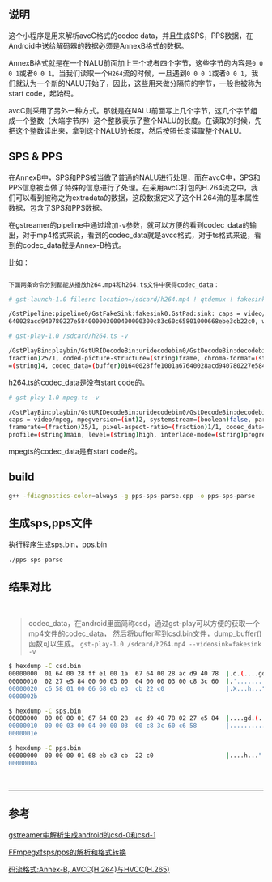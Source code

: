 ## 说明

这个小程序是用来解析avcC格式的codec data，并且生成SPS，PPS数据，在Android中送给解码器的数据必须是AnnexB格式的数据。

AnnexB格式就是在一个NALU前面加上三个或者四个字节，这些字节的内容是`0 0 0 1`或者`0 0 1`。当我们读取一个`H264`流的时候，一旦遇到`0 0 0 1`或者`0 0 1`，我们就认为一个新的NALU开始了，因此，这些用来做分隔符的字节，一般也被称为start code，起始码。

avcC则采用了另外一种方式。那就是在NALU前面写上几个字节，这几个字节组成一个整数（大端字节序）这个整数表示了整个NALU的长度。在读取的时候，先把这个整数读出来，拿到这个NALU的长度，然后按照长度读取整个NALU。

## SPS & PPS

在AnnexB中，SPS和PPS被当做了普通的NALU进行处理，而在avcC中，SPS和PPS信息被当做了特殊的信息进行了处理。在采用avcC打包的H.264流之中，我们可以看到被称之为extradata的数据，这段数据定义了这个H.264流的基本属性数据，包含了SPS和PPS数据。

在gstreamer的pipeline中通过增加`-v`参数，就可以方便的看到codec_data的输出，对于mp4格式来说，看到的codec_data就是avcc格式，对于ts格式来说，看到的codec_data就是Annex-B格式。

比如：

```bash

下面两条命令分别都能从播放h264.mp4和h264.ts文件中获得codec_data：

# gst-launch-1.0 filesrc location=/sdcard/h264.mp4 ! qtdemux ! fakesink -v

/GstPipeline:pipeline0/GstFakeSink:fakesink0.GstPad:sink: caps = video/x-h264, stream-format=(string)avc, alignment=(string)au, level=(string)4, profile=(string)high, codec_data=(buffer)01640028ffe1001a67
640028acd940780227e584000003000400000300c83c60c65801000668ebe3cb22c0, width=(int)1920, height=(int)1080, framerate=(fraction)25/1, pixel-aspect-ratio=(fraction)1/1
```

```bash
# gst-play-1.0 /sdcard/h264.ts -v

/GstPlayBin:playbin/GstURIDecodeBin:uridecodebin0/GstDecodeBin:decodebin0/GstH264Parse:h264parse0.GstPad:src: caps = video/x-h264, stream-format=(string)avc, width=(int)1920, height=(int)1080, framerate=(
fraction)25/1, coded-picture-structure=(string)frame, chroma-format=(string)4:2:0, bit-depth-luma=(uint)8, bit-depth-chroma=(uint)8, parsed=(boolean)true, alignment=(string)au, profile=(string)high, level
=(string)4, codec_data=(buffer)01640028ffe1001a67640028acd940780227e584000003000400000300c83c60c65801000668ebe3cb22c0
```
h264.ts的codec_data是没有start code的。

```bash
# gst-play-1.0 mpeg.ts -v

/GstPlayBin:playbin/GstURIDecodeBin:uridecodebin0/GstDecodeBin:decodebin0/avdec_mpeg2video:avdec_mpeg2video0.GstPad:sink: \
caps = video/mpeg, mpegversion=(int)2, systemstream=(boolean)false, parsed=(boolean)true, width=(int)1920, height=(int)1080,\
framerate=(fraction)25/1, pixel-aspect-ratio=(fraction)1/1, codec_data=(buffer)000001b378043833ffffe018000001b5144a00010000, \
profile=(string)main, level=(string)high, interlace-mode=(string)progressive

```
mpegts的codec_data是有start code的。

## build

```bash
g++ -fdiagnostics-color=always -g pps-sps-parse.cpp -o pps-sps-parse
```
## 生成sps,pps文件

执行程序生成sps.bin，pps.bin
```bash
./pps-sps-parse
```

## 结果对比
<br>

> codec_data，在android里面简称csd，通过gst-play可以方便的获取一个mp4文件的codec_data，
> 然后将buffer写到csd.bin文件，dump_buffer()函数可以生成。
> `gst-play-1.0 /sdcard/h264.mp4 --videosink=fakesink -v`

```bash
$ hexdump -C csd.bin
00000000  01 64 00 28 ff e1 00 1a  67 64 00 28 ac d9 40 78  |.d.(....gd.(..@x|
00000010  02 27 e5 84 00 00 03 00  04 00 00 03 00 c8 3c 60  |.'............<`|
00000020  c6 58 01 00 06 68 eb e3  cb 22 c0                 |.X...h...".|
0000002b
```

```bash
$ hexdump -C sps.bin
00000000  00 00 00 01 67 64 00 28  ac d9 40 78 02 27 e5 84  |....gd.(..@x.'..|
00000010  00 00 03 00 04 00 00 03  00 c8 3c 60 c6 58        |..........<`.X|
0000001e
```

```bash
$ hexdump -C pps.bin
00000000  00 00 00 01 68 eb e3 cb  22 c0                    |....h...".|
0000000a
```

<br>

---

## 参考

[gstreamer中解析生成android的csd-0和csd-1](https://blog.csdn.net/hongszh/article/details/125340309?spm=1001.2014.3001.5501)

[FFmpeg对sps/pps的解析和格式转换](https://cloud.tencent.com/developer/article/1335918)

[码流格式:Annex-B, AVCC(H.264)与HVCC(H.265)](https://blog.csdn.net/yue_huang/article/details/75126155)





